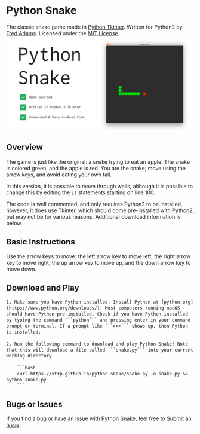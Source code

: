 # Python Snake

The classic snake game made in [Python Tkinter](https://docs.python.org/2/library/tkinter.html). Written for Python2 by [Fred Adams](https://xtrp.io/). Licensed under the [MIT License](https://choosealicense.com/licenses/mit/).
![Python Snake Graphic](graphic.jpg)

## Overview

The game is just like the original: a snake trying to eat an apple. The snake is colored green, and the apple is red. You are the snake; move using the arrow keys, and avoid eating your own tail. 

In this version, it is possible to move through walls, although it is possible to change this by editing the ```if``` statements starting on line 100.

The code is well commented, and only requires Python2 to be installed, however, it does use Tkinter, which should come pre-installed with Python2, but may not be for various reasons. Additional download information is below.

## Basic Instructions

Use the arrow keys to move: the left arrow key to move left, the right arrow key to move right, the up arrow key to move up, and the down arrow key to move down.

## Download and Play

    1. Make sure you have Python installed. Install Python at [python.org](https://www.python.org/downloads/). Most computers running macOS should have Python pre-installed. Check if you have Python installed by typing the command ```python``` and pressing enter in your command prompt or terminal. If a prompt like ```>>>``` shows up, then Python is installed.
    
    2. Run the following command to download and play Python Snake! Note that this will download a file called ```snake.py``` into your current working directory.
 
        ```bash
        curl https://xtrp.github.io/python-snake/snake.py -o snake.py && python snake.py
        ```

## Bugs or Issues

If you find a bug or have an issue with Python Snake, feel free to [Submit an Issue](https://github.com/xtrp/python-snake/issues/new).

